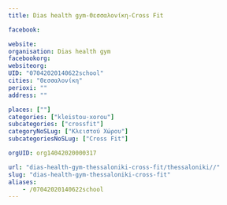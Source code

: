 ```yaml
---
title: Dias health gym-Θεσσαλονίκη-Cross Fit

facebook:

website:
organisation: Dias health gym
facebookorg:
websiteorg:
UID: "07042020140622school"
cities: "Θεσσαλονίκη"
perioxi: ""
address: ""

places: [""]
categories: ["kleistou-xorou"]
subcategories: ["crossfit"]
categoryNoSLug: ["Κλειστού Χώρου"]
subcategoriesNoSLug: ["Cross Fit"]

orgUID: org14042020000317

url: "dias-health-gym-thessaloniki-cross-fit/thessaloniki//"
slug: "dias-health-gym-thessaloniki-cross-fit"
aliases:
    - /07042020140622school
---
```





